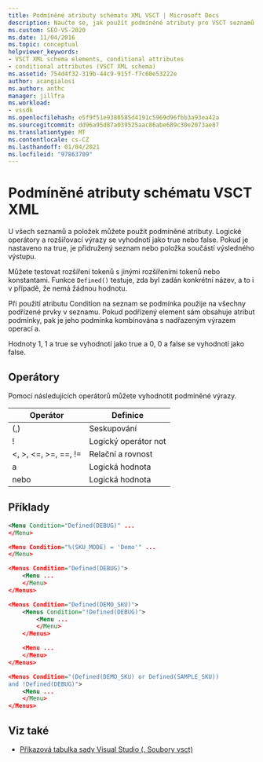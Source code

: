 ```yaml
---
title: Podmíněné atributy schématu XML VSCT | Microsoft Docs
description: Naučte se, jak použít podmíněné atributy pro VSCT seznamů schémat XML a položek. Atributy se vyhodnotí jako true nebo false a řídí výsledný výstup.
ms.custom: SEO-VS-2020
ms.date: 11/04/2016
ms.topic: conceptual
helpviewer_keywords:
- VSCT XML schema elements, conditional attributes
- conditional attributes (VSCT XML schema)
ms.assetid: 754d4f32-319b-44c9-915f-f7c60e53222e
author: acangialosi
ms.author: anthc
manager: jillfra
ms.workload:
- vssdk
ms.openlocfilehash: e5f9f51e9380585d4191c5969d96fbb3a93ea42a
ms.sourcegitcommit: dd96a95d87a039525aac86abe689c30e2073ae87
ms.translationtype: MT
ms.contentlocale: cs-CZ
ms.lasthandoff: 01/04/2021
ms.locfileid: "97863709"
---
```

# <a name="vsct-xml-schema-conditional-attributes"></a>Podmíněné atributy schématu VSCT XML
U všech seznamů a položek můžete použít podmíněné atributy. Logické operátory a rozšiřovací výrazy se vyhodnotí jako true nebo false. Pokud je nastaveno na true, je přidružený seznam nebo položka součástí výsledného výstupu.

 Můžete testovat rozšíření tokenů s jinými rozšířeními tokenů nebo konstantami. Funkce `Defined()` testuje, zda byl zadán konkrétní název, a to i v případě, že nemá žádnou hodnotu.

 Při použití atributu Condition na seznam se podmínka použije na všechny podřízené prvky v seznamu. Pokud podřízený element sám obsahuje atribut podmínky, pak je jeho podmínka kombinována s nadřazeným výrazem operací a.

 Hodnoty 1, 1 a true se vyhodnotí jako true a 0, 0 a false se vyhodnotí jako false.

## <a name="operators"></a>Operátory
 Pomocí následujících operátorů můžete vyhodnotit podmíněné výrazy.

|Operátor|Definice|
|--------------|----------------|
|(,)|Seskupování|
|!|Logický operátor not|
|\<, >, \<=, >=, ==, !=|Relační a rovnost|
|a|Logická hodnota|
|nebo|Logická hodnota|

## <a name="examples"></a>Příklady

```xml
<Menu Condition="Defined(DEBUG)" ...
</Menu>

<Menu Condition="%(SKU_MODE) = 'Demo'" ...
</Menu>

<Menus Condition="Defined(DEBUG)">
    <Menu ...
    </Menu>
</Menus>

<Menus Condition="Defined(DEMO_SKU)">
    <Menus Condition="!Defined(DEBUG)">
        <Menu ...
        </Menu>
    </Menus>

    <Menu ...
    </Menu>
</Menus>

<Menus Condition="(Defined(DEMO_SKU) or Defined(SAMPLE_SKU))
and !Defined(DEBUG)">
    <Menu ...
    </Menu>
</Menus>
```

## <a name="see-also"></a>Viz také
- [Příkazová tabulka sady Visual Studio (. Soubory vsct)](../extensibility/internals/visual-studio-command-table-dot-vsct-files.md)
